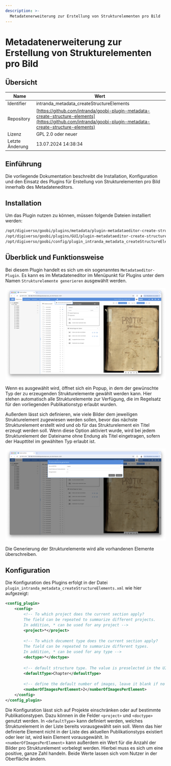 ```yaml
---
description: >-
  Metadatenerweiterung zur Erstellung von Strukturelementen pro Bild
---
```


# Metadatenerweiterung zur Erstellung von Strukturelementen pro Bild

## Übersicht

Name                     | Wert
-------------------------|-----------
Identifier               | intranda_metadata_createStructureElements
Repository               | [https://github.com/intranda/goobi-plugin-metadata-create-structure-elements](https://github.com/intranda/goobi-plugin-metadata-create-structure-elements)
Lizenz              | GPL 2.0 oder neuer 
Letzte Änderung    | 13.07.2024 14:38:34


## Einführung
Die vorliegende Dokumentation beschreibt die Installation, Konfiguration und den Einsatz des Plugins für Erstellung von Strukturelementen pro Bild innerhalb des Metadateneditors.


## Installation
Um das Plugin nutzen zu können, müssen folgende Dateien installiert werden:

```bash
/opt/digiverso/goobi/plugins/metadata/plugin-metadataeditor-create-structure-elements-base.jar
/opt/digiverso/goobi/plugins/GUI/plugin-metadataeditor-create-structure-elements-gui.jar
/opt/digiverso/goobi/config/plugin_intranda_metadata_createStructureElements.xml
```


## Überblick und Funktionsweise
Bei diesem Plugin handelt es sich um ein sogenanntes `Metadataeditor-Plugin`. Es kann es im Metadateneditor im Menüpunkt für Plugins unter dem Namen `Strukturelemente generieren` ausgewählt werden.

![Öffnen des Plugins](images/goobi-plugin-metadata-create-structure-elements_screen_open_de.png)

Wenn es ausgewählt wird, öffnet sich ein Popup, in dem der gewünschte Typ der zu erzeugenden Strukturelemente gewählt werden kann. Hier stehen automatisch alle Strukturelemente zur Verfügung, die im Regelsatz für den vorliegenden Publikationstyp erlaubt wurden.

Außerdem lässt sich definieren, wie viele Bilder dem jeweiligen Strukturelement zugewiesen werden sollen, bevor das nächste Strukturelement erstellt wird und ob für das Strukturelement ein Titel erzeugt werden soll. Wenn diese Option aktiviert wurde, wird bei jedem Strukturelement der Dateiname ohne Endung als Titel eingetragen, sofern der Haupttitel im gewählten Typ erlaubt ist.

![Popup](images/goobi-plugin-metadata-create-structure-elements_screen_popup_de.png)

Die Generierung der Strukturelemente wird alle vorhandenen Elemente überschreiben.

## Konfiguration
Die Konfiguration des Plugins erfolgt in der Datei `plugin_intranda_metadata_createStructureElements.xml` wie hier aufgezeigt:

```xml
<config_plugin>
    <config>
        <!-- To which project does the current section apply? 
        The field can be repeated to summarize different projects. 
        In addition, * can be used for any project -->
        <project>*</project>

        <!-- To which document type does the current section apply? 
        The field can be repeated to summarize different types. 
        In addition, * can be used for any type -->
        <doctype>*</doctype>

        <!-- default structure type. The value is preselected in the UI. Leave it blank if no preselection is needed -->
        <defaultType>Chapter</defaultType>

        <!-- define the default number of images, leave it blank if no default value is needed -->
        <numberOfImagesPerElement>2</numberOfImagesPerElement>
    </config>
</config_plugin>

```

Die Konfiguration lässt sich auf Projekte einschränken oder auf bestimmte Publikationstypen. Dazu können in die Felder `<project>` und `<doctype>` genutzt werden. In `<defaultType>` kann definiert werden, welches Strukturelement in der Liste bereits vorausgewählt sein soll. Wenn das hier definierte Element nicht in der Liste des aktuellen Publikationstyps existiert oder leer ist, wird kein Element vorausgewählt.
In `<numberOfImagesPerElement>` kann außerdem ein Wert für die Anzahl der Bilder pro Strukturelement vorbelegt werden. Hierbei muss es sich um eine positive, ganze Zahl handeln. Beide Werte lassen sich vom Nutzer in der Oberfläche ändern.